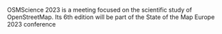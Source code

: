 OSMScience 2023 is a meeting focused on the scientific study of OpenStreetMap. Its 6th edition will be part of the State of the Map Europe 2023 conference